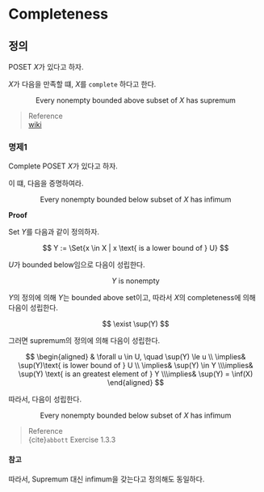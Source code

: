 # Completeness
## 정의
POSET $X$가 있다고 하자.

$X$가 다음을 만족할 떄, $X$를 `complete` 하다고 한다.

$$ \text{Every nonempty bounded above subset of } X \text{ has supremum} $$


> Reference  
> [wiki](https://en.wikipedia.org/wiki/Completeness_(order_theory))


### 명제1
Complete POSET $X$가 있다고 하자.

이 떄, 다음을 증명하여라.

$$ \text{Every nonempty bounded below subset of } X \text{ has infimum } $$

**Proof**

Set $Y$를 다음과 같이 정의하자.

$$ Y := \Set{x \in X | x \text{ is a lower bound of } U} $$

$U$가 bounded below임으로 다음이 성립한다.

$$ Y \text{ is nonempty} $$

$Y$의 정의에 의해 $Y$는 bounded above set이고, 따라서 $X$의 completeness에 의해 다음이 성립한다.

$$ \exist \sup(Y) $$

그러면 supremum의 정의에 의해 다음이 성립한다.

$$ \begin{aligned} & \forall u \in U, \quad \sup(Y) \le u \\ \implies& \sup(Y)\text{ is lower bound of } U \\ \implies& \sup(Y) \in Y \\\implies& \sup(Y) \text{ is an greatest element of } Y \\\implies& \sup(Y) = \inf(X) \end{aligned} $$

따라서, 다음이 성립한다.

$$ \text{Every nonempty bounded below subset of } X \text{ has infimum } $$

> Reference  
> {cite}`abbott` Exercise 1.3.3

#### 참고
따라서, Supremum 대신 infimum을 갖는다고 정의해도 동일하다.
